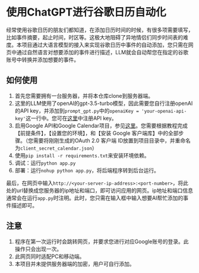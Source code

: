# 使用ChatGPT进行谷歌日历自动化
经常使用谷歌日历的朋友们都知道，在添加日历时间的时候，有很多项需要填写，比如事件摘要，起止时间，时区等。这极大地阻碍了异地情侣们同步时间表的难度。本项目通过大语言模型的接入来实现谷歌日历中事件的自动添加，您只需在网页中通过自然语言对想要添加的事件进行描述，LLM就会自动帮您在指定的谷歌账号中转换并添加想要的事件。

## 如何使用
1. 首先您需要拥有一台服务器，并将本仓库clone到服务器端。
2. 这里的LLM使用了openAI的gpt-3.5-turbo模型，因此需要您自行注册openAI的API key，并添加到`prompt_gpt.py`中的`openaiKey = 'your-openai-api-key'`这一行中。您可在[这里](https://beta.openai.com/signup)中注册API key。
3. 启用Google API和Google Calendar项目，参见[这里](https://developers.google.com/calendar/api/quickstart/python?hl=zh-cn)。您需要根据教程完成【前提条件】，【设置您的环境】，和【安装 Google 客户端库】中的全部步骤。（您需要将刚刚生成的OAuth 2.0 客户端 ID放置到项目目录中，并重命名为`client_secret_calendar.json`）
4. 使用`pip install -r requirements.txt`来安装环境依赖。
5. 调试：运行`python app.py`
6. 部署：运行`nohup python app.py`，将后端程序转到后台运行。

最后，在网页中输入`http://<your-server-ip-address>:<port-number>`，将此处的url替换成您服务器的ip地址和端口，即可访问应用的网页。ip地址和端口信息通常会在运行`app.py`时注明。此时，您只需在输入框中输入想要AI帮忙添加的事件描述即可。

## 注意
1. 程序在第一次运行时会跳转网页，并要求您进行对应Google账号的登录。此操作只会出现一次。
2. 此网页同时适配PC和移动端。
3. 本项目并未提供服务器端的加密，用户可自行添加。